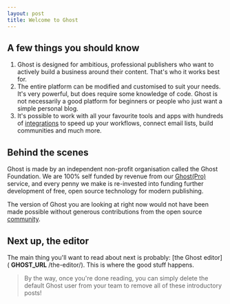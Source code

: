 ```yaml
---
layout: post
title: Welcome to Ghost
---
```


## **A few things you should know**

1. Ghost is designed for ambitious, professional publishers who want to actively build a business around their content. That's who it works best for. 
2. The entire platform can be modified and customised to suit your needs. It's very powerful, but does require some knowledge of code. Ghost is not necessarily a good platform for beginners or people who just want a simple personal blog. 
3. It's possible to work with all your favourite tools and apps with hundreds of [integrations](https://ghost.org/integrations/) to speed up your workflows, connect email lists, build communities and much more.

## Behind the scenes

Ghost is made by an independent non-profit organisation called the Ghost Foundation. We are 100% self funded by revenue from our [Ghost(Pro)](https://ghost.org/pricing) service, and every penny we make is re-invested into funding further development of free, open source technology for modern publishing.

The version of Ghost you are looking at right now would not have been made possible without generous contributions from the open source [community](https://github.com/TryGhost).

## Next up, the editor

The main thing you'll want to read about next is probably: [the Ghost editor]( __GHOST_URL__ /the-editor/). This is where the good stuff happens.

> By the way, once you're done reading, you can simply delete the default Ghost user from your team to remove all of these introductory posts!

